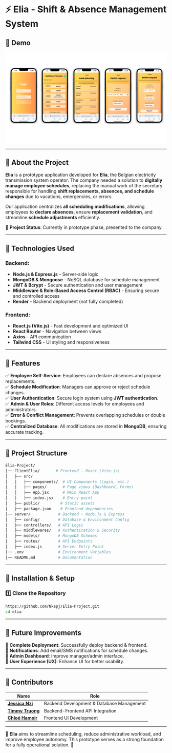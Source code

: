 # ⚡ Elia - Shift & Absence Management System

## 📸 Demo
<p align="center">
  <img src="FinalElia.png" alt="Aperçu du projet" width="600">
</p>

---

## 📖 About the Project
**Elia** is a prototype application developed for **Elia**, the Belgian electricity 
transmission system operator. The company needed a solution to **digitally manage employee schedules**, 
replacing the manual work of the secretary responsible for handling **shift replacements, absences, and schedule changes** 
due to vacations, emergencies, or errors.

Our application centralizes **all scheduling modifications**, allowing employees to **declare absences**, 
ensure **replacement validation**, and streamline **schedule adjustments** efficiently.

🚀 **Project Status**: Currently in prototype phase, presented to the company.

---

## 🔧 Technologies Used
### **Backend**:
- **Node.js & Express.js** - Server-side logic
- **MongoDB & Mongoose** - NoSQL database for schedule management
- **JWT & Bcrypt** - Secure authentication and user management
- **Middleware & Role-Based Access Control (RBAC)** - Ensuring secure and controlled access
- **Render** - Backend deployment (not fully completed)

### **Frontend**:
- **React.js (Vite.js)** - Fast development and optimized UI
- **React Router** - Navigation between views
- **Axios** - API communication
- **Tailwind CSS** - UI styling and responsiveness

---

## 🚀 Features
✅ **Employee Self-Service**: Employees can declare absences and propose replacements.  
✅ **Schedule Modification**: Managers can approve or reject schedule changes.  
✅ **User Authentication**: Secure login system using **JWT authentication**.  
✅ **Admin & User Roles**: Different access levels for employees and administrators.  
✅ **Error & Conflict Management**: Prevents overlapping schedules or double bookings.  
✅ **Centralized Database**: All modifications are stored in **MongoDB**, ensuring accurate tracking.  

---

## 📂 Project Structure


```bash
Elia-Project/
│── ClientElia/       # Frontend - React (Vite.js)
│   ├── src/
│   │   ├── components/  # UI Components (Login, etc.)
│   │   ├── pages/       # Page views (Dashboard, Forms)
│   │   ├── App.jsx      # Main React App
│   │   ├── index.jsx    # Entry point
│   ├── public/         # Static assets
│   ├── package.json    # Frontend dependencies
│── server/            # Backend - Node.js & Express
│   ├── config/        # Database & Environment Config
│   ├── controllers/   # API Logic
│   ├── middlewares/   # Authentication & Security
│   ├── models/        # MongoDB Schemas
│   ├── routes/        # API Endpoints
│   ├── index.js       # Server Entry Point
│── .env               # Environment Variables
│── README.md          # Documentation
```

---

## 🚀 Installation & Setup
### **1️⃣ Clone the Repository**
```sh
https://github.com/Nkapj/Elia-Project.git
cd elia
```
---

## 🔮 Future Improvements
🔹 **Complete Deployment**: Successfully deploy backend & frontend.  
🔹 **Notifications**: Add email/SMS notifications for schedule changes.  
🔹 **Admin Dashboard**: Improve manager/admin interface.  
🔹 **User Experience (UX)**: Enhance UI for better usability.  

---

## 👥 Contributors
| Name | Role |
|----------------|------------------------------|
| **[Jessica Nzi](https://github.com/Nkapj)** | Backend Development & Database Management |
| **[Timmy Truong](https://github.com/titruong99)** | Backend-Frontend API Integration |
| **[Chloé Hamoir](https://github.com/littlefoxy1nk)** | Frontend UI Development |

---

📌 **Elia** aims to streamline scheduling, reduce administrative workload, and improve employee autonomy. This prototype serves as a strong foundation for a fully operational solution. 🚀
